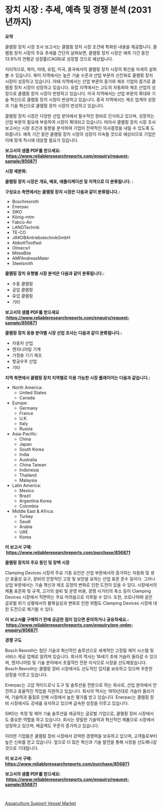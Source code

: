 <p><h1>장치 시장 : 추세, 예측 및 경쟁 분석 (2031년까지)</h1></p><p><strong>요약</strong></p>
<p><p>클램핑 장치 시장 조사 보고서는 클램핑 장치 시장 조건에 특화된 내용을 제공합니다. 클램핑 장치 시장의 주요 추세를 간단히 살펴보면, 클램핑 장치 시장은 예측 기간 동안 13.9%의 연평균 성장률(CAGR)로 성장할 것으로 예상됩니다.</p><p>지리적으로, 북미, 아태, 유럽, 미국, 중국에서의 클램핑 장치 시장의 확산을 자세히 살펴볼 수 있습니다. 북미 지역에서는 높은 기술 수준과 산업 부문의 선진화로 클램핑 장치 시장이 성장하고 있습니다. 아태 지역에서는 산업 부문의 증가와 제조 기업의 증가로 클램핑 장치 시장이 성장하고 있습니다. 유럽 지역에서는 고도의 자동화와 제조 산업의 성장으로 클램핑 장치 시장이 번창하고 있습니다. 미국 지역에서는 산업 부문의 확대와 기술 혁신으로 클램핑 장치 시장이 번성하고 있습니다. 중국 지역에서는 제조 업계의 성장과 기술 혁신으로 클램핑 장치 시장이 번성하고 있습니다.</p><p>클램핑 장치 시장은 다양한 산업 분야에서 필수적인 장비로 인식되고 있으며, 성장하는 산업 부문의 필요에 부응하여 시장이 확대되고 있습니다. 따라서 클램핑 장치 시장 조사 보고서는 시장 조건과 동향을 분석하여 기업이 전략적인 의사결정을 내릴 수 있도록 도와줍니다. 예측 기간 동안 클램핑 장치 시장의 성장이 지속될 것으로 예상되므로 기업은 이에 맞게 적시에 대응할 필요가 있습니다.</p></p>
<p><strong>보고서의 샘플 PDF를 받으세요: &nbsp;<a href="https://www.reliableresearchreports.com/enquiry/request-sample/856871">https://www.reliableresearchreports.com/enquiry/request-sample/856871</a></strong></p>
<p><strong>시장 세분화:</strong></p>
<p><strong> 클램핑 장치 시장은 개요, 배포, 애플리케이션 및 지역으로 더 분류됩니다. :</strong></p>
<p><strong>구성요소 측면에서는 클램핑 장치 시장은 다음과 같이 분류됩니다.:</strong></p>
<p><ul><li>Boschrexroth</li><li>Enerpac</li><li>SIKO</li><li>König-mtm</li><li>Fabco-Air</li><li>LANGTechnik</li><li>TE-CO</li><li>JAKOBAntriebstechnikGmbH</li><li>AbbottToolfast</li><li>Olmecsrl</li><li>MiteeBite</li><li>AMFAndreasMaier</li><li>Steelsmith</li></ul></p>
<p><strong> 클램핑 장치 유형별 시장 분석은 다음과 같이 분류됩니다.:</strong></p>
<p><ul><li>수동 클램핑</li><li>공압 클램핑</li><li>유압 클램핑</li><li>기타</li></ul></p>
<p><strong>보고서의 샘플 PDF를 받으세요 :<a href="https://www.reliableresearchreports.com/enquiry/request-sample/856871">https://www.reliableresearchreports.com/enquiry/request-sample/856871</a></strong></p>
<p><strong> 클램핑 장치 응용 분야별 시장 산업 조사는 다음과 같이 분류됩니다.:</strong></p>
<p><ul><li>자동차 산업</li><li>엔지니어링 기계</li><li>가정용 기기 제조</li><li>항공우주 산업</li><li>기타</li></ul></p>
<p><strong>지역 측면에서 클램핑 장치 지역별로 이용 가능한 시장 플레이어는 다음과 같습니다.:</strong></p>
<p><ul>
    <li>
        North America:
        <ul>
            <li>United States</li>
            <li>Canada</li>
        </ul>
    </li>
    <li>
        Europe:
        <ul>
            <li>Germany</li>
            <li>France</li>
            <li>U.K.</li>
            <li>Italy</li>
            <li>Russia</li>
        </ul>
    </li>
    <li>
        Asia-Pacific:
        <ul>
            <li>China</li>
            <li>Japan</li>
            <li>South Korea</li>
            <li>India</li>
            <li>Australia</li>
            <li>China Taiwan</li>
            <li>Indonesia</li>
            <li>Thailand</li>
            <li>Malaysia</li>
        </ul>
    </li>
    <li>
        Latin America:
        <ul>
            <li>Mexico</li>
            <li>Brazil</li>
            <li>Argentina Korea</li>
            <li>Colombia</li>
        </ul>
    </li>
    <li>
        Middle East & Africa:
        <ul>
            <li>Turkey</li>
            <li>Saudi</li>
            <li>Arabia</li>
            <li>UAE</li>
            <li>Korea</li>
        </ul>
    </li>
    </ul></p>
<p><strong>이 보고서 구매: &nbsp;<a href="https://www.reliableresearchreports.com/purchase/856871">https://www.reliableresearchreports.com/purchase/856871</a></strong></p>
<p><strong>클램핑 장치의 주요 동인 및 장벽 시장</strong></p>
<p><p>Clamping Devices 시장의 주요 기동 요인은 산업 부문에서의 증가하는 자동화 및 생산 효율성 요구, 장비의 안정적인 고정 및 보안을 요하는 산업 표준 준수 등이다. 그러나 상업 부문에서는 기술 혁신과 제조 공정의 변화로 인한 도전이 있을 수 있다. 시장에서의 제품 표준화 및 규격, 고가의 설비 및 운영 비용, 경쟁 사거리의 축소 등이 Clamping Devices 시장에서 직면하는 주요 어려움으로 지목될 수 있다. 또한, 코로나19와 같은 글로벌 위기 상황에서의 불확실성과 변화로 인한 위험도 Clamping Devices 시장에 대한 도전으로 제기될 수 있다.</p></p>
<p><strong>이 보고서를 구매하기 전에 궁금한 점이 있으면 문의하거나 공유하세요.: &nbsp;<a href="https://www.reliableresearchreports.com/enquiry/pre-order-enquiry/856871">https://www.reliableresearchreports.com/enquiry/pre-order-enquiry/856871</a></strong></p>
<p><strong>경쟁 구도</strong></p>
<p><p>Bosch Rexroth는 첨단 기술과 혁신적인 솔루션으로 세계적인 고정밀 제어 시스템 및 서비스 제공 업체로 알려져 있습니다. 회사의 역사는 18세기 초에 거슬러 올라갈 수 있으며, 엔지니어링 및 기술 분야에서 초월적인 전문 지식으로 시장을 선도해왔습니다. Bosch Rexroth는 클램핑 장비 시장에서도 선도적인 입지를 보유하고 있으며 꾸준한 성장을 이루고 있습니다.</p><p>Enerpac는 고압 하이드로닉 도구 및 솔루션을 전문으로 하는 회사로, 산업 분야에서 안전하고 효율적인 작업을 지원하고 있습니다. 회사의 역사는 1910년대로 거슬러 올라가며, 기술력과 품질로 인해 시장에서 높은 평가를 받고 있습니다. Enerpac는 클램핑 장비 시장에서도 강세를 유지하고 있으며 급속한 성장을 이루고 있습니다.</p><p>SIKO는 측정 및 제어 기술 솔루션을 제공하는 글로벌 기업으로, 클램핑 장비 시장에서도 중요한 역할을 하고 있습니다. 회사는 정밀한 기술력과 혁신적인 제품으로 시장에서 성장하고 있으며, 매출액도 꾸준히 증가하고 있습니다.</p><p>이러한 기업들은 클램핑 장비 시장에서 강력한 경쟁력을 보유하고 있으며, 고객들로부터 높은 신뢰를 얻고 있습니다. 앞으로 더 많은 혁신과 기술 발전을 통해 시장을 선도해나갈 것으로 기대됩니다.</p></p>
<p><strong>이 보고서 구매: &nbsp; <a href="https://www.reliableresearchreports.com/purchase/856871">https://www.reliableresearchreports.com/purchase/856871</a></strong></p>
<p><strong>보고서의 샘플 PDF를 받으세요: &nbsp;<a href="https://www.reliableresearchreports.com/enquiry/request-sample/856871">https://www.reliableresearchreports.com/enquiry/request-sample/856871</a></strong><strong></strong></p>
<p>&nbsp;</p>
<p><p><a href="https://butternut-bug-553.notion.site/Aquaculture-Support-Vessel-Market-Size-Global-Industry-Overview-Market-Segmentation-and-Forecast--a75db827ad0643a1bcabcd2360cfd828">Aquaculture Support Vessel Market</a></p></p>